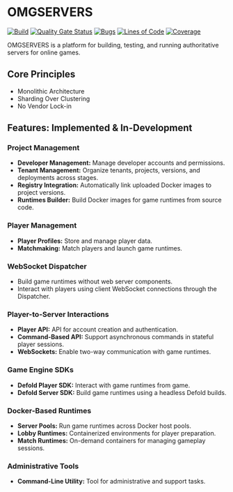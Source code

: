 # OMGSERVERS

[![Build](https://github.com/OMGSERVERS/omgservers/actions/workflows/build.yml/badge.svg)](https://github.com/OMGSERVERS/omgservers/actions/workflows/build.yml)
[![Quality Gate Status](https://sonarcloud.io/api/project_badges/measure?project=OMGSERVERS_omgservers&metric=alert_status)](https://sonarcloud.io/summary/new_code?id=OMGSERVERS_omgservers)
[![Bugs](https://sonarcloud.io/api/project_badges/measure?project=OMGSERVERS_omgservers&metric=bugs)](https://sonarcloud.io/summary/new_code?id=OMGSERVERS_omgservers)
[![Lines of Code](https://sonarcloud.io/api/project_badges/measure?project=OMGSERVERS_omgservers&metric=ncloc)](https://sonarcloud.io/summary/new_code?id=OMGSERVERS_omgservers)
[![Coverage](https://sonarcloud.io/api/project_badges/measure?project=OMGSERVERS_omgservers&metric=coverage)](https://sonarcloud.io/summary/overall?id=OMGSERVERS_omgservers)

OMGSERVERS is a platform for building, testing, and running authoritative servers for online games.

## Core Principles

- Monolithic Architecture
- Sharding Over Clustering
- No Vendor Lock-in

## Features: Implemented & In-Development

### **Project Management**
- **Developer Management:** Manage developer accounts and permissions.
- **Tenant Management:** Organize tenants, projects, versions, and deployments across stages.
- **Registry Integration:** Automatically link uploaded Docker images to project versions.
- **Runtimes Builder:** Build Docker images for game runtimes from source code.

### **Player Management**
- **Player Profiles:** Store and manage player data.
- **Matchmaking:** Match players and launch game runtimes.

### **WebSocket Dispatcher**
- Build game runtimes without web server components.
- Interact with players using client WebSocket connections through the Dispatcher.

### **Player-to-Server Interactions**
- **Player API:** API for account creation and authentication.
- **Command-Based API:** Support asynchronous commands in stateful player sessions.
- **WebSockets:** Enable two-way communication with game runtimes.

### **Game Engine SDKs**
- **Defold Player SDK:** Interact with game runtimes from game.
- **Defold Server SDK:** Build game runtimes using a headless Defold builds.

### **Docker-Based Runtimes**
- **Server Pools:** Run game runtimes across Docker host pools.
- **Lobby Runtimes:** Containerized environments for player preparation.
- **Match Runtimes:** On-demand containers for managing gameplay sessions.

### **Administrative Tools**
- **Command-Line Utility:** Tool for administrative and support tasks.
